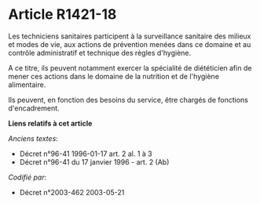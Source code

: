 # Article R1421-18

Les techniciens sanitaires participent à la surveillance sanitaire des milieux et modes de vie, aux actions de prévention
menées dans ce domaine et au contrôle administratif et technique des règles d'hygiène.

A ce titre, ils peuvent notamment exercer la spécialité de diététicien afin de mener ces actions dans le domaine de la
nutrition et de l'hygiène alimentaire.

Ils peuvent, en fonction des besoins du service, être chargés de fonctions d'encadrement.

**Liens relatifs à cet article**

_Anciens textes_:

  - Décret n°96-41 1996-01-17 art. 2 al. 1 à 3
  - Décret n°96-41 du 17 janvier 1996 - art. 2 (Ab)

_Codifié par_:

  - Décret n°2003-462 2003-05-21
